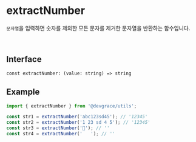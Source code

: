# extractNumber

`문자열`을 입력하면 숫자를 제외한 모든 문자를 제거한 문자열을 반환하는 함수입니다.

<br />

## Interface
```tsx
const extractNumber: (value: string) => string
```

## Example
```ts
import { extractNumber } from '@devgrace/utils';

const str1 = extractNumber('abc123sd45'); // '12345'
const str2 = extractNumber('1 23 sd 4 5'); // '12345'
const str3 = extractNumber('🥲'); // ''
const str4 = extractNumber('   '); // ''
```